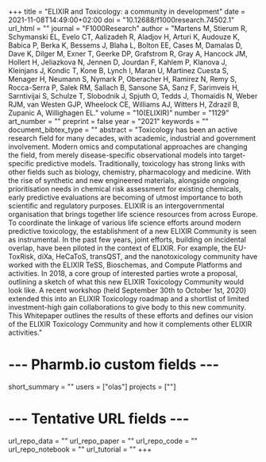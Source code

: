 +++
title = "ELIXIR and Toxicology: a community in development"
date = 2021-11-08T14:49:00+02:00
doi = "10.12688/f1000research.74502.1"
url_html = ""
journal = "F1000Research"
author = "Martens M, Stierum R, Schymanski EL, Evelo CT, Aalizadeh R, Aladjov H, Arturi K, Audouze K, Babica P, Berka K, Bessems J, Blaha L, Bolton EE, Cases M, Damalas D, Dave K, Dilger M, Exner T, Geerke DP, Grafstrom R, Gray A, Hancock JM, Hollert H, Jeliazkova N, Jennen D, Jourdan F, Kahlem P, Klanova J, Kleinjans J, Kondic T, Kone B, Lynch I, Maran U, Martinez Cuesta S, Menager H, Neumann S, Nymark P, Oberacher H, Ramirez N, Remy S, Rocca-Serra P, Salek RM, Sallach B, Sansone SA, Sanz F, Sarimveis H, Sarntivijai S, Schulze T, Slobodnik J, Spjuth O, Tedds J, Thomaidis N, Weber RJM, van Westen GJP, Wheelock CE, Williams AJ, Witters H, Zdrazil B, Zupanic A, Willighagen EL."
volume = "10(ELIXIR)"
number = "1129"
art_number = ""
preprint = false
year = "2021"
keywords = ""
document_bibtex_type = ""
abstract = "Toxicology has been an active research field for many decades, with academic, industrial and government involvement. Modern omics and computational approaches are changing the field, from merely disease-specific observational models into target-specific predictive models. Traditionally, toxicology has strong links with other fields such as biology, chemistry, pharmacology and medicine. With the rise of synthetic and new engineered materials, alongside ongoing prioritisation needs in chemical risk assessment for existing chemicals, early predictive evaluations are becoming of utmost importance to both scientific and regulatory purposes. ELIXIR is an intergovernmental organisation that brings together life science resources from across Europe. To coordinate the linkage of various life science efforts around modern predictive toxicology, the establishment of a new ELIXIR Community is seen as instrumental. In the past few years, joint efforts, building on incidental overlap, have been piloted in the context of ELIXIR. For example, the EU-ToxRisk, diXa, HeCaToS, transQST, and the nanotoxicology community have worked with the ELIXIR TeSS, Bioschemas, and Compute Platforms and activities. In 2018, a core group of interested parties wrote a proposal, outlining a sketch of what this new ELIXIR Toxicology Community would look like. A recent workshop (held September 30th to October 1st, 2020) extended this into an ELIXIR Toxicology roadmap and a shortlist of limited investment-high gain collaborations to give body to this new community. This Whitepaper outlines the results of these efforts and defines our vision of the ELIXIR Toxicology Community and how it complements other ELIXIR activities."
# --- Pharmb.io custom fields ---
short_summary = ""
users = ["olas"]
projects = [""]
# --- Tentative URL fields ---
url_repo_data = ""
url_repo_paper = ""
url_repo_code = ""
url_repo_notebook = ""
url_tutorial = ""
+++
